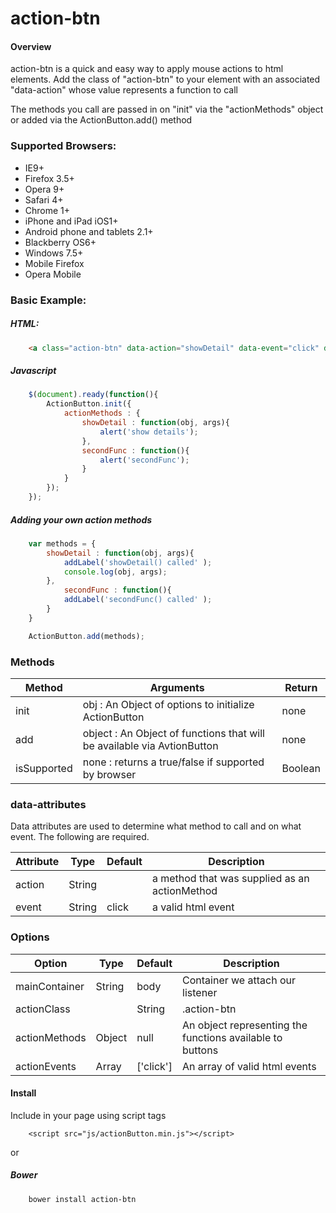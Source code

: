 # action-btn

#### Overview
action-btn is a quick and easy way to apply mouse actions to html elements. 
Add the class of "action-btn" to your element with an associated "data-action" whose value represents a function to call

The methods you call are passed in on "init" via the "actionMethods" object or added via the ActionButton.add() method

### Supported Browsers: 
* IE9+
* Firefox 3.5+
* Opera 9+
* Safari 4+
* Chrome 1+
* iPhone and iPad iOS1+
* Android phone and tablets 2.1+
* Blackberry OS6+
* Windows 7.5+
* Mobile Firefox
* Opera Mobile



### Basic Example:

##### HTML:

```html
    <a class="action-btn" data-action="showDetail" data-event="click" data-prodId="1">Action Button 1</a>
```
##### Javascript

```js
    $(document).ready(function(){
		ActionButton.init({
			actionMethods : {
				showDetail : function(obj, args){
					alert('show details');
				},
				secondFunc : function(){
					alert('secondFunc');
				}
			}
		});
	});
```

##### Adding your own action methods

```js
	var methods = {
		showDetail : function(obj, args){
			addLabel('showDetail() called' );
			console.log(obj, args);
		},
			secondFunc : function(){
			addLabel('secondFunc() called' );
		}
	}

	ActionButton.add(methods);
```

### Methods
Method | Arguments | Return
------ | ---- | -----------
init | obj : An Object of options to initialize ActionButton | none
add | object : An Object of functions that will be available via AvtionButton | none
isSupported | none : returns a true/false if supported by browser | Boolean


### data-attributes
Data attributes are used to determine what method to call and on what event. The following are required.

Attribute | Type | Default | Description
--------- | ---- | ------- | -----------
action | String |  | a method that was supplied as an actionMethod
event | String | click | a valid html event


### Options 
Option | Type | Default | Description
------ | ---- | ------- | -----------
mainContainer | String | body | Container we attach our listener
actionClass | |String | .action-btn | Class that accepts action calls
actionMethods | Object | null | An object representing the functions available to buttons
actionEvents | Array | ['click'] | An array of valid html events


#### Install

Include in your page using script tags

```
	<script src="js/actionButton.min.js"></script>
```

or

##### Bower

```
	bower install action-btn
```